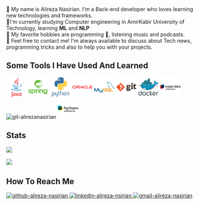 

</a>

👋 My name is Alireza Nasirian. I'm a Back-end developer who loves learning new technologies and frameworks.
<br>
📑I'm currently studying Computer engineering in AmirKabir University of Technology, learning **ML** and **NLP**
<br>
🧩 My favorite hobbies are programming 🤡, listening music and podcasts.
<br>
🎈 Feel free to contact me! I'm always available to discuss about Tech news, programming tricks and also to help you with your projects.
<!--
<br>
💡Currently working in Tosan(Banking and Payment Solution Provider) and on my Bachelor project(Sentiment analysis for twitter comments).
<br>
-->
<h2>Some Tools I Have Used And Learned</h2>
<p align="left">
    <img src="https://github.com/devicons/devicon/blob/v2.15.1/icons/java/java-original-wordmark.svg"  width="55" height="55" alt="java-alireza-nasirian"/>
    <img src="https://github.com/devicons/devicon/blob/v2.15.1/icons/spring/spring-original-wordmark.svg" width="55" height="55" alt="spring-alireza-nasirian"/>
    <img src="https://github.com/devicons/devicon/blob/v2.15.1/icons/python/python-original-wordmark.svg" width="55" height="55" alt="python-alireza-nasirian"/>
    <img src="https://github.com/devicons/devicon/blob/v2.15.1/icons/oracle/oracle-original.svg" width="55" height="55" alt="oracle-alirezanasirian"/>
    <img src="https://github.com/devicons/devicon/blob/v2.15.1/icons/mysql/mysql-original-wordmark.svg" width="55" height="55" alt="mySql-alireza-nasirian"/>
    <img src="https://github.com/devicons/devicon/blob/v2.15.1/icons/git/git-original-wordmark.svg" width="55" height="55" alt="git-alireza-nasirian"/>
    <img src="https://github.com/devicons/devicon/blob/v2.15.1/icons/docker/docker-original-wordmark.svg" width="55" height="55" alt="docker-alireza-nasirian"/>
    <img src="https://github.com/devicons/devicon/blob/v2.15.1/icons/intellij/intellij-original-wordmark.svg" width="55" height="55" alt="intellij-alireza-nasirian"/>
    <img src="https://github.com/atenadadkhah/atenadadkhah/assets/91287064/46ebbddc-eb10-4f90-92be-871980d4be3d" width="55" height="55" alt="git-alirezanasirian"/>
    <img src="https://github.com/devicons/devicon/blob/v2.15.1/icons/pycharm/pycharm-original-wordmark.svg" width="55" height="55" alt="pyCharm-alireza-nasirian"/>
</p>
<h2>Stats</h2>
<p>
    <img src="https://github-readme-stats.vercel.app/api?username=alireza-nasirian&theme=transparent">
</p>
<p>
    <img src="https://github-readme-stats.vercel.app/api/top-langs/?username=alireza-nasirian&layout=compact&theme=transparent">
</p>

<h2>How To Reach Me</h2>
<p>

<p>
    <a href="https://github.com/alireza-nasirian">
        <img src="https://user-images.githubusercontent.com/91287064/208878669-0146cc1a-b0a6-4a6e-9f4b-082c37264309.png" alt="github-alireza-nasirian" width="50" height="50">
    </a>
        <a href="https://www.linkedin.com/in/alireza-nasirian/">
        <img src="https://user-images.githubusercontent.com/91287064/208878686-01604f88-f0ac-4709-9cfc-2cc69b62d1aa.png" alt="linkedin-alireza-nsirian" width="50" height="50">
    </a>
        <a href="mailto:alireza.nasirian2001@gmail.com">
        <img src="https://user-images.githubusercontent.com/91287064/208878678-26652569-8d38-45c9-aa13-28a33a7fc967.png" alt="gmail-alireza-nasirian" width="50" height="50">
    </a>

</p>
